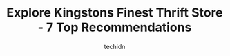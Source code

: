 ---
layout: ampstory
image: https://i0.wp.com/www.auto.or.id/wp-content/uploads/2023/06/kingstons-thrift-store-0-kingston-1686326549.jpeg?resize=640,853
author: techidn
featured: false
description: Kingston, Ontario, Canada is a haven for Thrift Store enthusiasts, boasting an impressive array of 7 top-notch establishments. Whether youre a seasoned connoisseur or simply curious to expl
title: Explore Kingstons Finest Thrift Store - 7 Top Recommendations
cover:
   title: Explore Kingstons Finest Thrift Store - 7 Top Recommendations
   subtitle: AUTO.OR.ID
   background: https://www.auto.or.id/wp-content/uploads/2023/06/kingstons-thrift-store-0-kingston-1686326549.jpeg

pages: 
 - layout: thirds
   top: <h1>#1 Talize Thrift Store</h1>
   bottom: "<p>Prices are insane. 25% of items are stained, torn or missing parts. Really disappointing second hand store. It does NOT help the environment at all when everything is pri</p>"
   background: https://www.auto.or.id/wp-content/uploads/2023/06/kingstons-thrift-store-1-kingston-1686326550.jpeg
   backgroundblur: true
 - layout: thirds
   top: <h1>#2 Mission Thrift Store, Kingston</h1>
   bottom: "<p>2455 Princess St, Kingston, ON K7M 3G1, Canada</p>"
   background: https://www.auto.or.id/wp-content/uploads/2023/06/kingstons-thrift-store-2-kingston-1686326551.jpeg
   cta:
      link: https://www.auto.or.id/explore-kingstons-finest-thrift-store-7-top-recommendations/
      text: Explore Kingstons Finest Thrift Store - 7 Top Recommendations
 - layout: thirds
   top: <h1>#3 Habitat for Humanity ReStore</h1>
   bottom: "<p>607 Gardiners Rd, Kingston, ON K7M 3Y4, Canada</p>"
   background: https://images.unsplash.com/photo-1573806719978-9f22b2360fad?ixlib=rb-4.0.3&ixid=MnwxMjA3fDB8MHxwaG90by1wYWdlfHx8fGVufDB8fHx8&auto=format&fit=crop&w=640&h=853&q=80
   cta:
      link: https://www.auto.or.id/explore-kingstons-finest-thrift-store-7-top-recommendations/
      text: Explore Kingstons Finest Thrift Store - 7 Top Recommendations
 - layout: thirds
   top: <h1>#4 The Goodway Thrift Store</h1>
   bottom: "<p>844 Division St, Kingston, ON K7K 4C3, Canada</p>"
   background: https://images.unsplash.com/photo-1639928849293-7f9ff81e41d3?ixlib=rb-4.0.3&ixid=MnwxMjA3fDB8MHxwaG90by1wYWdlfHx8fGVufDB8fHx8&auto=format&fit=crop&w=640&h=853&q=80
   cta:
      link: https://www.auto.or.id/explore-kingstons-finest-thrift-store-7-top-recommendations/
      text: Explore Kingstons Finest Thrift Store - 7 Top Recommendations
 - layout: thirds
   top: <h1>#5 The Salvation Army; Family Thrift Store</h1>
   bottom: "<p>277 Bath Rd, Kingston, ON K7M 2X6, Canada</p>"
   background: https://images.unsplash.com/photo-1576933875027-3314e0a79702?ixlib=rb-4.0.3&ixid=MnwxMjA3fDB8MHxwaG90by1wYWdlfHx8fGVufDB8fHx8&auto=format&fit=crop&w=640&h=853&q=80
   cta:
      link: https://www.auto.or.id/explore-kingstons-finest-thrift-store-7-top-recommendations/
      text: Explore Kingstons Finest Thrift Store - 7 Top Recommendations
 - layout: thirds
   top: <h1>#6 YGK Thrift</h1>
   bottom: "<p>165 Princess St, Kingston, ON K7L 1A9, Canada</p>"
   background: https://images.unsplash.com/photo-1577696467903-bee9f5ee9fe9?ixlib=rb-4.0.3&ixid=MnwxMjA3fDB8MHxwaG90by1wYWdlfHx8fGVufDB8fHx8&auto=format&fit=crop&w=640&h=853&q=80
   cta:
      link: https://www.auto.or.id/explore-kingstons-finest-thrift-store-7-top-recommendations/
      text: Explore Kingstons Finest Thrift Store - 7 Top Recommendations
 - layout: thirds
   top: <h1>#7 Simply New to You</h1>
   bottom: "<p>1440 Princess St UNIT 4A, Kingston, ON K7M 7B3, Canada</p>"
   background: https://images.unsplash.com/photo-1665065337441-699748f75598?ixlib=rb-4.0.3&ixid=MnwxMjA3fDB8MHxwaG90by1wYWdlfHx8fGVufDB8fHx8&auto=format&fit=crop&w=640&h=853&q=80
   cta:
      link: https://www.auto.or.id/explore-kingstons-finest-thrift-store-7-top-recommendations/
      text: Explore Kingstons Finest Thrift Store - 7 Top Recommendations
 - layout: thirds
   middle: Continue reading...
   background: https://images.unsplash.com/photo-1653047257661-fbf6d8f1129c?ixlib=rb-4.0.3&ixid=MnwxMjA3fDB8MHxwaG90by1wYWdlfHx8fGVufDB8fHx8&auto=format&fit=crop&w=640&h=853&q=80
   cta:
      link: https://www.auto.or.id/explore-kingstons-finest-thrift-store-7-top-recommendations/
      text: Explore Kingstons Finest Thrift Store - 7 Top Recommendations

---